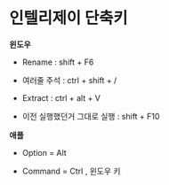# 인텔리제이 단축키

**윈도우**
- Rename : shift + F6

- 여러줄 주석 : ctrl + shift + /

- Extract : ctrl + alt + V

- 이전 실행했던거 그대로 실행 : shift + F10 

**애플**

- Option = Alt

- Command = Ctrl , 윈도우 키